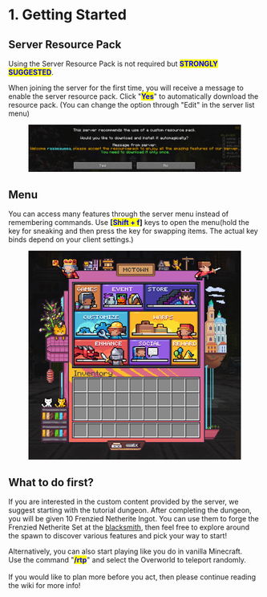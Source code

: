 # 1. Getting Started

## Server Resource Pack

Using the Server Resource Pack is not required but <mark style="color:blue;">**STRONGLY SUGGESTED**</mark>.

When joining the server for the first time, you will receive a message to enable the server resource pack. Click "<mark style="color:blue;">**Yes**</mark>" to automatically download the resource pack. (You can change the option through "Edit" in the server list menu)

<figure><img src="../.gitbook/assets/image (4) (1) (1) (1) (1) (1).png" alt=""><figcaption></figcaption></figure>

## Menu

You can access many features through the server menu instead of remembering commands. Use **\[**<mark style="color:blue;">**Shift + f**</mark>**]** keys to open the menu(hold the key for sneaking and then press the key for swapping items. The actual key binds depend on your client settings.)

<figure><img src="../.gitbook/assets/image (2) (1) (1) (1) (1) (1) (1).png" alt=""><figcaption></figcaption></figure>

## What to do first?

If you are interested in the custom content provided by the server, we suggest starting with the tutorial dungeon. After completing the dungeon, you will be given 10 Frenzied Netherite Ingot. You can use them to forge the Frenzied Netherite Set at the [blacksmith](4.-npc-spoiler.md), then feel free to explore around the spawn to discover various features and pick your way to start!

Alternatively, you can also start playing like you do in vanilla Minecraft.\
Use the command "<mark style="color:blue;">**/rtp**</mark>" and select the Overworld to teleport randomly.\
\
If you would like to plan more before you act, then please continue reading the wiki for more info!
